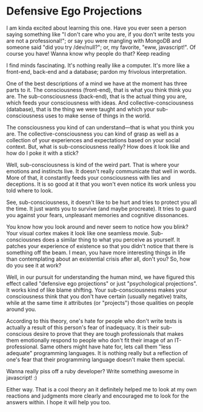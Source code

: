 # Defensive Ego Projections

I am kinda excited about learning this one. Have you ever seen a person saying
something like "I don't care who you are, if you don't write tests you are not a
professional!"; or say you were mangling with MongoDB and someone said "did you
try /dev/null?"; or, my favorite, "eww, javascript!". Of course you have! Wanna
know why people do that? Keep reading

I find minds fascinating. It's nothing really like a computer. It's more like
a front-end, back-end and a database; pardon my frivolous interpretation.

One of the best descriptions of a mind we have at the moment has three parts to
it. The consciousness (front-end), that is what you think think you are. The
sub-consciousness (back-end), that is the actual thing you are, which feeds your
consciousness with ideas. And collective-consciousness (database), that is the
thing we were taught and which your sub-consciousness uses to make sense of
things in the world.

The consciousness you kind of can understand—that is what you think you are. The
collective-consciousness you can kind of grasp as well as a collection of your
experiences and expectations based on your social context. But, what is
sub-consciousness really? How does it look like and how do I poke it with a stick?

Well, sub-consciousness is kind of the weird part. That is where your emotions
and instincts live. It doesn't really communicate that well in words. More of
that, it constantly feeds your consciousness with lies and deceptions. It is so
good at it that you won't even notice its work unless you told where to look.

See, sub-consciousness, it doesn't like to be hurt and tries to protect you all
the time. It just wants you to survive (and maybe procreate). It tries to guard
you against your fears, unpleasant memories and cognitive dissonances.

You know how you look around and never seem to notice how you blink? Your visual
cortex makes it look like one seamless movie. Sub-consciousnes does a similar
thing to what you perceive as yourself. It patches your experience of existence
so that you didn't notice that there is something off the beam. I mean, you have
more interesting things in life than contemplating about an existential crisis
after all, don't you? So, how do you see it at work?

Well, in our pursuit for understanding the human mind, we have figured this effect
called "defensive ego projections" or just "psychological projections". It works
kind of like blame shifting. Your sub-consciousness makes your consciousness
think that you don't have certain (usually negative) traits, while at the
same time it attributes (or "projects") those qualities on people around you.

According to this theory, one's hate for people who don't write tests is actually
a result of this person's fear of inadequacy. It is their sub-conscious desire
to prove that they are tough professionals that makes them emotionally respond
to people who don't fit their image of an IT-professional. Same others might
have hate for, lets call them "less adequate" programming languages. It is nothing
really but a reflection of one's fear that their programming language doesn't
make them special.

Wanna really piss off a ruby developer? Write something awesome in javascript! :)

Either way. That is a cool theory an it definitely helped me to look at my own
reactions and judgments more clearly and encouraged me to look for the answers
within. I hope it will help you too.
